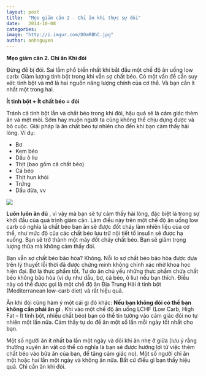 ```yaml
---
layout: post
title:  "Mẹo giảm cân 2 - Chỉ ăn khi thực sự đói"
date:   2014-10-08
categories: 
image: "http://i.imgur.com/DOmRBhC.jpg"
author: anhnguyen
---
```


**Mẹo giảm cân 2. Chỉ ăn Khi đói**

Đừng để bị đói. Sai lầm phổ biến nhất khi bắt đầu một chế độ ăn uống low carb: Giảm lượng tinh bột trong khi vẫn sợ chất béo. Có một vấn đề cần suy xét: tinh bột và mỡ là hai nguồn năng lượng chính của cơ thể. Và bạn cần ít nhất một trong hai.

**Ít tinh bột + Ít chất béo = đói**

Tránh cả tinh bột lẫn và chất béo trong khi đói, hậu quả sẽ là cảm giác thèm ăn và mệt mỏi. Sớm hay muộn người ta cũng không thể chịu đựng được và bỏ cuộc. Giải pháp là ăn chất béo tự nhiên cho đến khi bạn cảm thấy hài lòng. Ví dụ:

- Bơ 
- Kem béo 
- Dầu ô liu 
- Thịt (bao gồm cả chất béo) 
- Cá béo 
- Thịt hun khói
- Trứng 
- Dầu dừa, vv 

![](http://i.imgur.com/vzhWhVd.jpg)

**Luôn luôn ăn đủ** , vì vậy mà bạn sẽ tự cảm thấy hài lòng, đặc biệt là trong sự khởi đầu của quá trình giảm cân. Làm điều này trên một chế độ ăn uống low carb có nghĩa là chất béo bạn ăn sẽ được đốt cháy làm nhiên liệu của cơ thể, như mức độ của các chất béo lưu trữ nội tiết tố insulin sẽ được hạ xuống. Bạn sẽ trở thành một máy đốt cháy chất béo. Bạn sẽ giảm trọng lượng thừa mà không cảm thấy đói.

Bạn vẫn sợ chất béo bão hòa? Không. Nỗi lo sợ chất béo bão hòa được dựa trên lý thuyết lỗi thời đã được chứng minh không chính xác nhờ khoa học hiện đại. Bơ là thực phẩm tốt. Tự do ăn chủ yếu những thực phẩm chứa chất béo không bão hòa (ví dụ như dầu, bơ, cá béo, ô liu) nếu bạn thích. Điều này có thể được gọi là một chế độ ăn Địa Trung Hải ít tinh bột (Mediterranean low-carb diet) và rất hiệu quả.

Ăn khi đói cũng hàm ý một cái gì đó khác: **Nếu bạn không đói có thể bạn không cần phải ăn gì** . Khi vào một chế độ ăn uống LCHF (Low Carb, High Fat – Ít tinh bột, nhiều chất béo) bạn có thể tin tưởng vào cảm giác đói no tự nhiên một lần nữa. Cảm thấy tự do để ăn một số lần mỗi ngày tốt nhất cho bạn.

Một số người ăn ít nhất ba lần một ngày và đôi khi ăn nhẹ ở giữa (lưu ý rằng thường xuyên ăn vặt có thể có nghĩa là bạn sẽ được hưởng lợi từ việc thêm chất béo vào bữa ăn của bạn, để tăng cảm giác no). Một số người chỉ ăn một hoặc hai lần một ngày và không ăn nữa. Bất cứ điều gì bạn thấy hiệu quả. Chỉ cần ăn khi đói.
